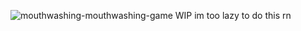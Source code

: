 
![mouthwashing-mouthwashing-game](https://github.com/user-attachments/assets/75f9700f-c31d-4544-a546-c4088257ff7e)
WIP im too lazy to do this rn
